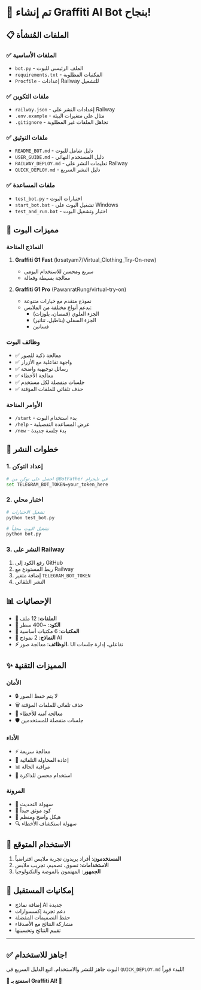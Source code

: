 # 🎉 تم إنشاء Graffiti AI Bot بنجاح!

## 📋 الملفات المُنشأة

### ✅ الملفات الأساسية
- `bot.py` - الملف الرئيسي للبوت
- `requirements.txt` - المكتبات المطلوبة
- `Procfile` - إعدادات Railway للتشغيل

### ✅ ملفات التكوين
- `railway.json` - إعدادات النشر على Railway
- `.env.example` - مثال على متغيرات البيئة
- `.gitignore` - تجاهل الملفات غير المطلوبة

### ✅ ملفات التوثيق
- `README_BOT.md` - دليل شامل للبوت
- `USER_GUIDE.md` - دليل المستخدم النهائي
- `RAILWAY_DEPLOY.md` - تعليمات النشر على Railway
- `QUICK_DEPLOY.md` - دليل النشر السريع

### ✅ ملفات المساعدة
- `test_bot.py` - اختبارات البوت
- `start_bot.bat` - تشغيل البوت على Windows
- `test_and_run.bat` - اختبار وتشغيل البوت

## 🤖 مميزات البوت

### النماذج المتاحة
1. **Graffiti G1 Fast** (krsatyam7/Virtual_Clothing_Try-On-new)
   - سريع ومحسن للاستخدام اليومي
   - معالجة بسيطة وفعالة

2. **Graffiti G1 Pro** (PawanratRung/virtual-try-on)
   - نموذج متقدم مع خيارات متنوعة
   - يدعم أنواع مختلفة من الملابس:
     - الجزء العلوي (قمصان، بلوزات)
     - الجزء السفلي (بناطيل، تنانير)
     - فساتين

### وظائف البوت
- ✅ معالجة ذكية للصور
- ✅ واجهة تفاعلية مع الأزرار
- ✅ رسائل توجيهية واضحة
- ✅ معالجة الأخطاء
- ✅ جلسات منفصلة لكل مستخدم
- ✅ حذف تلقائي للملفات المؤقتة

### الأوامر المتاحة
- `/start` - بدء استخدام البوت
- `/help` - عرض المساعدة التفصيلية
- `/new` - بدء جلسة جديدة

## 🚀 خطوات النشر

### 1. إعداد التوكن
```bash
# احصل على توكن من @BotFather في تليجرام
set TELEGRAM_BOT_TOKEN=your_token_here
```

### 2. اختبار محلي
```bash
# تشغيل الاختبارات
python test_bot.py

# تشغيل البوت محلياً
python bot.py
```

### 3. النشر على Railway
1. رفع الكود إلى GitHub
2. ربط المستودع مع Railway
3. إضافة متغير `TELEGRAM_BOT_TOKEN`
4. النشر التلقائي

## 📊 الإحصائيات

- **📁 الملفات**: 12 ملف
- **📜 الكود**: ~400 سطر
- **🔧 المكتبات**: 6 مكتبات أساسية
- **🤖 النماذج**: 2 نموذج AI
- **⚡ الوظائف**: معالجة صور، UI تفاعلي، إدارة جلسات

## ✨ المميزات التقنية

### الأمان
- 🔒 لا يتم حفظ الصور
- 🗑️ حذف تلقائي للملفات المؤقتة
- 🔐 معالجة آمنة للأخطاء
- 🛡️ جلسات منفصلة للمستخدمين

### الأداء
- ⚡ معالجة سريعة
- 🔄 إعادة المحاولة التلقائية
- 📊 مراقبة الحالة
- 💾 استخدام محسن للذاكرة

### المرونة
- 🔧 سهولة التحديث
- 📝 كود موثق جيداً
- 🎯 هيكل واضح ومنظم
- 🔍 سهولة استكشاف الأخطاء

## 🎯 الاستخدام المتوقع

1. **المستخدمون**: أفراد يريدون تجربة ملابس افتراضياً
2. **الاستخدامات**: تسوق، تصميم، تجريب ملابس
3. **الجمهور**: المهتمون بالموضة والتكنولوجيا

## 🔮 إمكانيات المستقبل

- إضافة نماذج AI جديدة
- دعم تجربة إكسسوارات
- حفظ التصميمات المفضلة
- مشاركة النتائج مع الأصدقاء
- تقييم النتائج وتحسينها

---

## ✅ جاهز للاستخدام!

البوت جاهز للنشر والاستخدام. اتبع الدليل السريع في `QUICK_DEPLOY.md` للبدء فوراً!

**🎨 استمتع بـ Graffiti AI! 🎨**
